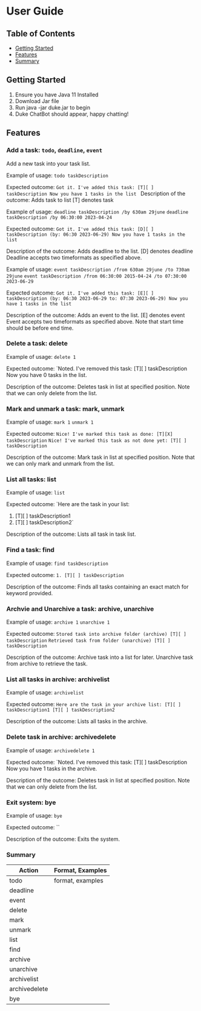# User Guide

## Table of Contents

- [Getting Started](#Getting-Started)
- [Features](#Features)
- [Summary](#Summary)

## Getting Started

1. Ensure you have Java 11 Installed
2. Download Jar file
3. Run java -jar duke.jar to begin
4. Duke ChatBot should appear, happy chatting!

## Features 

### Add a task: `todo`, `deadline`, `event`

Add a new task into your task list. 

Example of usage: 
`todo taskDescription`

Expected outcome:
`Got it. I've added this task:
[T][ ] taskDescription
Now you have 1 tasks in the list
`
Description of the outcome:
Adds task to list
[T] denotes task

Example of usage:
`deadline taskDescription /by 630am 29june`
`deadline taskDescription /by 06:30:00 2023-04-24`

Expected outcome:
`Got it. I've added this task:
[D][ ] taskDescription (by: 06:30 2023-06-29)
Now you have 1 tasks in the list
`

Description of the outcome:
Adds deadline to the list. 
[D] denotes deadline
Deadline accepts two timeformats as specified above.

Example of usage:
`event taskDescription /from 630am 29june /to 730am 29june`
`event taskDescription /from 06:30:00 2015-04-24 /to 07:30:00 2023-06-29`

Expected outcome:
`Got it. I've added this task:
[E][ ] taskDescription (by: 06:30 2023-06-29 to: 07:30 2023-06-29)
Now you have 1 tasks in the list`

Description of the outcome:
Adds an event to the list. 
[E] denotes event
Event accepts two timeformats as specified above.
Note that start time should be before end time.

### Delete a task: delete
Example of usage:
`delete 1`

Expected outcome:
`Noted. I've removed this task:
[T][ ] taskDescription
Now you have 0 tasks in the list.

Description of the outcome:
Deletes task in list at specified position.
Note that we can only delete from the list.


### Mark and unmark a task: mark, unmark
Example of usage:
`mark 1`
`unmark 1`

Expected outcome:
`Nice! I've marked this task as done:
[T][X] taskDescription`
`Nice! I've marked this task as not done yet:
[T][ ] taskDescription`

Description of the outcome:
Mark task in list at specified position.
Note that we can only mark and unmark from the list.

### List all tasks: list
Example of usage:
`list`

Expected outcome:
`Here are the task in your list:
1. [T][ ] taskDescription1
2. [T][ ] taskDescription2`

Description of the outcome:
Lists all task in task list.

### Find a task: find
Example of usage:
`find taskDescription`

Expected outcome:
`1. [T][ ] taskDescription`

Description of the outcome:
Finds all tasks containing an exact match for keyword provided.

### Archvie and Unarchive a task: archive, unarchive
Example of usage:
`archive 1`
`unarchive 1`

Expected outcome:
`Stored task into archive folder (archive)
[T][ ] taskDescription`
`Retrieved task from folder (unarchive)
[T][ ] taskDescription`

Description of the outcome:
Archive task into a list for later.
Unarchive task from archive to retrieve the task.

### List all tasks in archive: archivelist
Example of usage:
`archivelist`

Expected outcome:
`Here are the task in your archive list:
[T][ ] taskDescription1
[T][ ] taskDescription2`

Description of the outcome:
Lists all tasks in the archive.

### Delete task in archive: archivedelete
Example of usage:
`archivedelete 1`

Expected outcome:
`Noted. I've removed this task:
[T][ ] taskDescription
Now you have 1 tasks in the archive.

Description of the outcome:
Deletes task in list at specified position.
Note that we can only delete from the list.

### Exit system: bye
Example of usage:
`bye`

Expected outcome:
``

Description of the outcome:
Exits the system.

### Summary
Action | Format, Examples 
------ | -------
todo | format, examples
deadline |
event |
delete |
mark |
unmark |
list |
find |
archive |
unarchive |
archivelist |
archivedelete |
bye |

